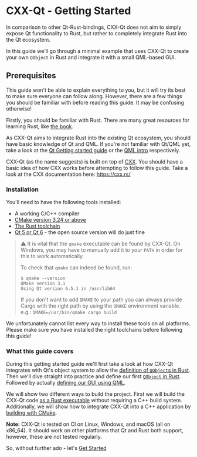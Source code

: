 <!--
SPDX-FileCopyrightText: 2022 Klarälvdalens Datakonsult AB, a KDAB Group company <info@kdab.com>
SPDX-FileContributor: Leon Matthes <leon.matthes@kdab.com>

SPDX-License-Identifier: MIT OR Apache-2.0
-->

# CXX-Qt - Getting Started

In comparison to other Qt-Rust-bindings, CXX-Qt does not aim to simply expose Qt functionality to Rust, but rather to completely integrate Rust into the Qt ecosystem.

In this guide we'll go through a minimal example that uses CXX-Qt to create your own `QObject` in Rust and integrate it with a small QML-based GUI.

## Prerequisites

This guide won't be able to explain everything to you, but it will try its best to make sure everyone can follow along.
However, there are a few things you should be familiar with before reading this guide.
It may be confusing otherwise!

Firstly, you should be familiar with Rust. There are many great resources for learning Rust, like [the book](https://doc.rust-lang.org/book/).

As CXX-Qt aims to integrate Rust into the existing Qt ecosystem, you should have basic knowledge of Qt and QML.
If you're not familiar with Qt/QML yet, take a look at the [Qt Getting started guide](https://doc.qt.io/qt-6/gettingstarted.html) or the [QML intro](https://doc.qt.io/qt-6/qmlapplications.html) respectively.

CXX-Qt (as the name suggests) is built on top of [CXX](https://cxx.rs).
You should have a basic idea of how CXX works before attempting to follow this guide.
Take a look at the CXX documentation here: <https://cxx.rs/>

### Installation

You'll need to have the following tools installed:

- A working C/C++ compiler
- [CMake version 3.24 or above](https://cmake.org/)
- [The Rust toolchain](https://rustup.rs/)
- [Qt 5 or Qt 6](https://www.qt.io/download-open-source) - the open source version will do just fine

> ⚠️ It is vital that the `qmake` executable can be found by CXX-Qt.
> On Windows, you may have to manually add it to your `PATH` in order for this to work automatically.
>
> To check that `qmake` can indeed be found, run:
>
> ```shell
> $ qmake --version
> QMake version 3.1
> Using Qt version 6.5.1 in /usr/lib64
> ```
>
> If you don't want to add `QMAKE` to your path you can always provide Cargo with the right path by
> using the `QMAKE` environment variable.\
> e.g.: `QMAKE=/usr/bin/qmake cargo build`

We unfortunately cannot list every way to install these tools on all platforms.
Please make sure you have installed the right toolchains before following this guide!

### What this guide covers

During this getting started guide we'll first take a look at how CXX-Qt integrates with Qt's object system to allow the [definition of `QObject`s in Rust](./1-qobjects-in-rust.md).
Then we'll dive straight into practice and define our first [`QObject` in Rust](./2-our-first-cxx-qt-module.md).
Followed by actually [defining our GUI using QML](./3-qml-gui.md).

We will show two different ways to build the project.
First we will build the CXX-Qt code [as a Rust executable](./4-cargo-executable.md) without requiring a C++ build system.
Additionally, we will show how to integrate CXX-Qt into a C++ application by [building with CMake](./5-cmake-integration.md).

**Note:** CXX-Qt is tested on CI on Linux, Windows, and macOS (all on x86_64). It should work on other platforms that Qt and Rust both support, however, these are not tested regularly.

So, without further ado - let's [Get Started](./1-qobjects-in-rust.md)
